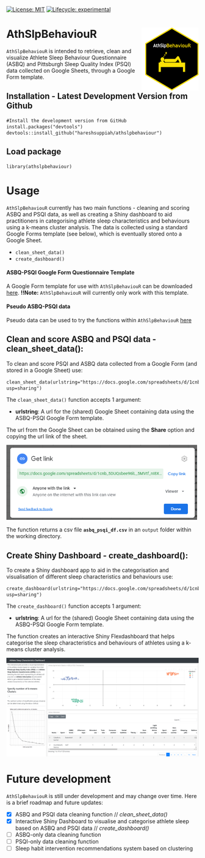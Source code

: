 <!-- badges: start -->
  [![License: MIT](https://img.shields.io/badge/License-MIT-green.svg)](https://opensource.org/licenses/MIT)
  [![Lifecycle: experimental](https://img.shields.io/badge/lifecycle-experimental-orange.svg)](https://www.tidyverse.org/lifecycle/#experimental)
  <!-- badges: end -->

# AthSlpBehaviouR <img src="man/logos/hex_logo.png" width="140px" height="165px" align="right" style="padding-left:10px;background-color:white;" />

`AthSlpBehaviouR` is intended to retrieve, clean and visualize Athlete Sleep Behaviour Questionnaire (ASBQ) and Pittsburgh Sleep Quality Index (PSQI) data collected on Google Sheets, through a Google Form template.

## Installation - Latest Development Version from Github

```{r}
#Install the development version from GitHub  
install.packages("devtools")
devtools::install_github("hareshsuppiah/athslpbehaviour")
```

## Load package
```{r}
library(athslpbehaviour)
```

# Usage

`AthSlpBehaviouR` currently has two main functions - cleaning and scoring ASBQ and PSQI data, as well as creating a Shiny dashboard to aid practitioners in categorising athlete sleep characteristics and behaviours using a k-means cluster analysis. The data is collected using a standard Google Forms template (see below), which is eventually stored onto a Google Sheet.

* `clean_sheet_data()`
* `create_dashboard()`

#### ASBQ-PSQI Google Form Questionnaire Template

A Google Form template for use with `AthSlpBehaviouR` can be downloaded [here](https://docs.google.com/forms/d/16T_0vbpiZdNipz14kSZiGCrqVgSQ3ULNbIxYYZg0y90/template/preview). **‼Note:** `AthSlpBehaviouR` will currently only work with this template.

#### Pseudo ASBQ-PSQI data

Pseudo data can be used to try the functions within `AthSlpBehaviouR` [here](https://docs.google.com/spreadsheets/d/1cnb_5DUQsbee96lL_5MVtf_nI8XmJqKmYQKFP9_INJY/edit?usp=sharing) 

## Clean and score ASBQ and PSQI data - clean_sheet_data():

To clean and score PSQI and ASBQ data collected from a Google Form (and stored in a Google Sheet) use:

```
clean_sheet_data(urlstring="https://docs.google.com/spreadsheets/d/1cnb_5DUQsbee96lL_5MVtf_nI8XmJqKmYQKFP9_INJY/edit?usp=sharing")              
```
The `clean_sheet_data()` function accepts 1 argument:

* **urlstring**: A url for the (shared) Google Sheet containing data using the ASBQ-PSQI Google Form template.

The url from the Google Sheet can be obtained using the **Share** option and copying the url link of the sheet.

<img src="man/images/copylink.PNG" width="500" />

The function returns a csv file **`asbq_psqi_df.csv`** in an `output` folder within the working directory.

## Create Shiny Dashboard - create_dashboard():

To create a Shiny dashboard app to aid in the categorisation and visualisation of different sleep characteristics and behaviours use:

```
create_dashboard(urlstring="https://docs.google.com/spreadsheets/d/1cnb_5DUQsbee96lL_5MVtf_nI8XmJqKmYQKFP9_INJY/edit?usp=sharing")             
```
The `create_dashboard()` function accepts 1 argument:

* **urlstring**: A url for the (shared) Google Sheet containing data using the ASBQ-PSQI Google Form template.

The function creates an interactive Shiny Flexdashboard that helps categorise the sleep characteristics and behaviours of athletes using a k-means cluster analysis.

<img src="man/images/ShinyDashboard.PNG" width="700" />

# Future development

`AthSlpBehaviouR` is still under development and may change over time. Here is a brief roadmap and future updates:

- [x] ASBQ and PSQI data cleaning function // *clean_sheet_data()*
- [x] Interactive Shiny Dashboard to visualise and categorise athlete sleep based on ASBQ and PSQI data // *create_dashboard()*
- [ ] ASBQ-only data cleaning function
- [ ] PSQI-only data cleaning function
- [ ] Sleep habit intervention recommendations system based on clustering
